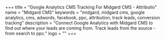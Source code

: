 +++
title = "Google Analytics CMS Tracking For Midgard CMS - Attributio"
name = "Midgard CMS"
keywords = "midgard, midgard cms, google analytics, cms, adwords, facebook, ppc, attribution, track leads, conversion tracking"
description = "Connect Google Analytics with Midgard CMS to find out where your leads are coming from. Track leads from the source - from search to ppc."
logo = ""
+++
